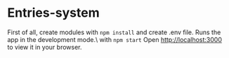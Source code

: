 # Entries-system

First of all, create modules with `npm install` and create .env file.
Runs the app in the development mode.\ with `npm start`
Open [http://localhost:3000](http://localhost:3000) to view it in your browser.

